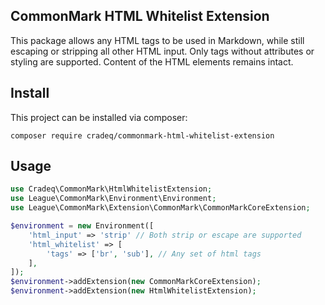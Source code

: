 ## CommonMark HTML Whitelist Extension

This package allows any HTML tags to be used in Markdown, while still escaping or stripping all other HTML input.
Only tags without attributes or styling are supported.
Content of the HTML elements remains intact.

## Install
This project can be installed via composer:

```
composer require cradeq/commonmark-html-whitelist-extension
```

## Usage
```php
use Cradeq\CommonMark\HtmlWhitelistExtension;
use League\CommonMark\Environment\Environment;
use League\CommonMark\Extension\CommonMark\CommonMarkCoreExtension;

$environment = new Environment([
    'html_input' => 'strip' // Both strip or escape are supported
    'html_whitelist' => [
        'tags' => ['br', 'sub'], // Any set of html tags
    ],
]);
$environment->addExtension(new CommonMarkCoreExtension);
$environment->addExtension(new HtmlWhitelistExtension);
```